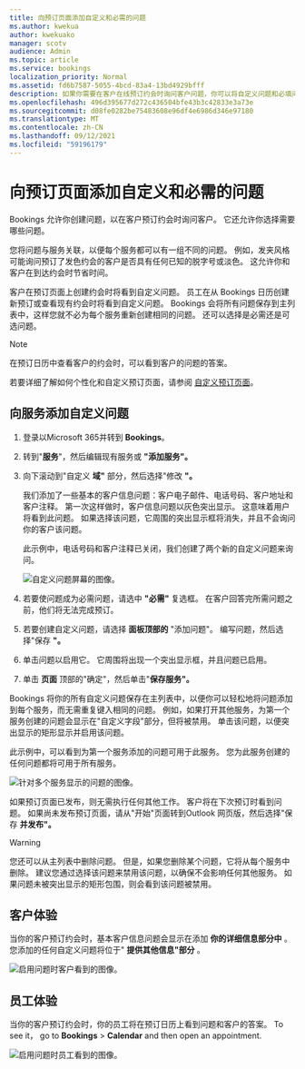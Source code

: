 ```yaml
---
title: 向预订页面添加自定义和必需的问题
ms.author: kwekua
author: kwekuako
manager: scotv
audience: Admin
ms.topic: article
ms.service: bookings
localization_priority: Normal
ms.assetid: fd6b7587-5055-4bcd-83a4-13bd4929bfff
description: 如果你需要在客户在线预订约会时询问客户问题，你可以将自定义问题和必填问题添加到预订页面。
ms.openlocfilehash: 496d395677d272c436504bfe43b3c42833e3a73e
ms.sourcegitcommit: d08fe0282be75483608e96df4e6986d346e97180
ms.translationtype: MT
ms.contentlocale: zh-CN
ms.lasthandoff: 09/12/2021
ms.locfileid: "59196179"
---
```

# <a name="add-custom-and-required-questions-to-the-booking-page"></a>向预订页面添加自定义和必需的问题

Bookings 允许你创建问题，以在客户预订约会时询问客户。 它还允许你选择需要哪些问题。

您将问题与服务关联，以便每个服务都可以有一组不同的问题。 例如，发夹风格可能询问预订了发色约会的客户是否具有任何已知的脱字号或淡色。 这允许你和客户在到达约会时节省时间。

客户在预订页面上创建约会时将看到自定义问题。 员工在从 Bookings 日历创建新预订或查看现有约会时将看到自定义问题。 Bookings 会将所有问题保存到主列表中，这样您就不必为每个服务重新创建相同的问题。 还可以选择是必需还是可选问题。

> [!NOTE]
> 在预订日历中查看客户的约会时，可以看到客户的问题的答案。

若要详细了解如何个性化和自定义预订页面，请参阅 [自定义预订页面](customize-booking-page.md)。

## <a name="add-custom-questions-to-your-services"></a>向服务添加自定义问题

1. 登录以Microsoft 365并转到 **Bookings**。

1. 转到"**服务**"，然后编辑现有服务或 **"添加服务"。**

1. 向下滚动到"自定义 **域"** 部分，然后选择"修改 **"。**

   我们添加了一些基本的客户信息问题：客户电子邮件、电话号码、客户地址和客户注释。 第一次这样做时，客户信息问题以灰色突出显示。 这意味着用户将看到此问题。 如果选择该问题，它周围的突出显示框将消失，并且不会询问你的客户该问题。

   此示例中，电话号码和客户注释已关闭，我们创建了两个新的自定义问题来询问。

   ![自定义问题屏幕的图像。](../media/bookings-questions-custom-fields.png)

1. 若要使问题成为必需问题，请选中 **"必需"** 复选框。 在客户回答完所需问题之前，他们将无法完成预订。

1. 若要创建自定义问题，请选择 **面板顶部的** "添加问题"。 编写问题，然后选择"保存 **"。**

1. 单击问题以启用它。 它周围将出现一个突出显示框，并且问题已启用。

1. 单击 **页面** 顶部的"确定"，然后单击"**保存服务"。**

Bookings 将你的所有自定义问题保存在主列表中，以便你可以轻松地将问题添加到每个服务，而无需重复键入相同的问题。 例如，如果打开其他服务，为第一个服务创建的问题会显示在"自定义字段"部分，但将被禁用。 单击该问题，以便突出显示的矩形显示并启用该问题。

此示例中，可以看到为第一个服务添加的问题可用于此服务。 您为此服务创建的任何问题都将可用于所有服务。

   ![针对多个服务显示的问题的图像。](../media/bookings-questions-services.png)

如果预订页面已发布，则无需执行任何其他工作。 客户将在下次预订时看到问题。 如果尚未发布预订页面，请从"开始"页面转到Outlook 网页版，然后选择"保存 **并发布"。**

> [!WARNING]
> 您还可以从主列表中删除问题。 但是，如果您删除某个问题，它将从每个服务中删除。 建议您通过选择该问题来禁用该问题，以确保不会影响任何其他服务。 如果问题未被突出显示的矩形包围，则会看到该问题被禁用。

## <a name="customer-experience"></a>客户体验

当你的客户预订约会时，基本客户信息问题会显示在添加 **你的详细信息部分中** 。 您添加的任何自定义问题将位于" **提供其他信息"部分** 。

![启用问题时客户看到的图像。](../media/bookings-questions-customer.png)

## <a name="staff-experience"></a>员工体验

当你的客户预订约会时，你的员工将在预订日历上看到问题和客户的答案。 To see it， go to **Bookings** \> **Calendar** and then open an appointment.

![启用问题时员工看到的图像。](../media/bookings-questions-staff.png)

